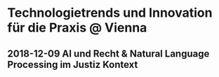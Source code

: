 # Technologietrends und Innovation für die Praxis @ Vienna
## 2018-12-09 AI und Recht & Natural Language Processing im Justiz Kontext
